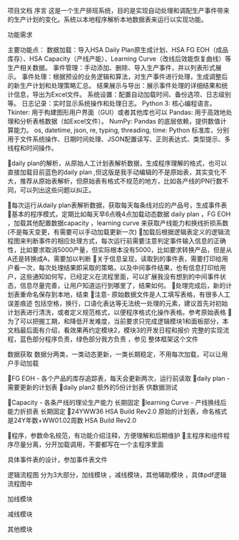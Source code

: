 项目文档
序言
	这是一个生产排班系统，目的是实现自动处理和调配生产事件带来的生产计划的变化。系统以本地程序解析本地数据表来运行以实现功能。

功能需求

主要功能点：
数据加载：导入HSA Daily Plan原生成计划、HSA FG EOH（成品库存）、HSA Capacity（产线产能）、Learning Curve（改线后效能恢复曲线）等生产相关数据。
事件管理：手动添加、删除、导入生产事件，并以列表形式展示。
事件处理：根据预设的业务逻辑和算法，对生产事件进行处理，生成调整后的新生产计划和处理策略汇总。
结果展示与导出：展示事件处理的详细结果和统计信息，导出为Excel文件。
系统设置：配置自动加载时间、备份选项、日志级别等。
日志记录：实时显示系统操作和处理日志。
Python 3: 核心编程语言。
Tkinter: 用于构建图形用户界面（GUI）或者其他库也可以
Pandas: 用于高效地处理和分析表格数据（如Excel文件）。
NumPy: Pandas 的底层依赖，提供数值计算能力。
os, datetime, json, re, typing, threading, time: Python 标准库，分别用于文件系统操作、日期时间处理、JSON配置读写、正则表达式、类型提示、多线程和时间操作。


daily plan的解析，从原始人工计划表解析数据，生成程序理解的格式，也可以直接加载目前蓝色的daily plan ,但这版是我手动编辑的不是原始表，其实变化不大，推荐从原始表解析，但原始表有格式不规范的地方，比如各产线的PN行数不同，可以列出这些问题以纠正。

每次运行从daily plan表解析数据，获取每天每条线对应的产品号，生成事件表 
基本的程序模式，定期比如每天早6点晚4点加载动态数据 daily plan ，FG EOH ，加载其他配置数据capacity ，learning curve 来获取产线能力和换线折损系数(不是每天变更，有需要可以手动加载更新一次)
加载后根据逻辑表定义的逻辑流程图来判断事件的相应处理方式，每次运行前需要注意判定事件输入信息的正确性，比如要求取消5000产量，但实际根本没有5000，比如要求转换产品，但是从A还是转换成A，需要加以判断
关于信息呈现，读取到的事件表，需要打印给用户看一次，每次处理结果即采取的策略，以及中间事件结果，也有信息打印给用户，这些通知如何写，已经定义在流程里面，可以扩展我没有想到的中间事件状态，信息尽量完善，让用户知道运行到哪里了，结果如何。
处理完成后，新的计划表重命名保存到本地，结束
注意- 原始数据文件是人工填写表格，有很多人工误差痕迹   包括空格，换行，口语化表达等无法统一处理的元素，建议首先对初始计划表进行清洗，或者定义规范格式，以便程序格式化操作表格。参考原始表格
为了可以把握工期，和降低开发难度，当前要求只完成逻辑模块1和面板部分，本文档最后面有介绍，看效果再约定模块2，模块3的开发日程和报价
完整的实现流程，蓝色部分程序负责，绿色部分我方负责 ，参见 整体框架这个文件






数据获取
数据分两类，一类动态更新，一类长期稳定，不用每次加载，可以让用户手动加载

FG EOH  - 各个产品的库存追踪表，每天会更新两次，运行前读取
daily plan - 需要更新的计划表
daily plan2  额外的5份计划表 供数据测试

Capacity - 各条产线的理论生产能力 长期固定
learning Curve - 产线换线后能力折损表 长期固定
24YWW36 HSA Build Rev2.0 原始的计划表，命名格式是24Y年数+WW01.02周数 HSA Build Rev2.0

程序，参数命名规范，有功能介绍注释，方便理解和后期维护
主程序和组件程序尽量分离，分开加载调用，不要都写在一个主程序里面

具体事件表的设计，参加事件表文件





逻辑流程图 分为3大部分，加线模块 ，减线模块，其他辅助模块 ，具体pdf逻辑流程图中

加线模块






减线模块

其他模块
